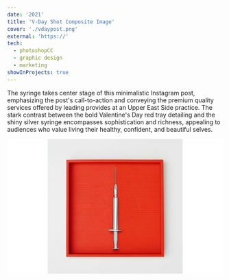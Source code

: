 ```yaml
---
date: '2021'
title: 'V-Day Shot Composite Image'
cover: './vdaypost.png'
external: 'https://'
tech:
  - photoshopCC
  - graphic design
  - marketing
showInProjects: true
---
```


The syringe takes center stage of this minimalistic Instagram post, emphasizing the post's call-to-action and conveying the premium quality services offered by leading provides at an Upper East Side practice. The stark contrast between the bold Valentine's Day red tray detailing and the shiny silver syringe encompasses sophistication and richness, appealing to audiences who value living their healthy, confident, and beautiful selves.

<img src="vdaypost.png" alt="" style="float: initial;"/>

